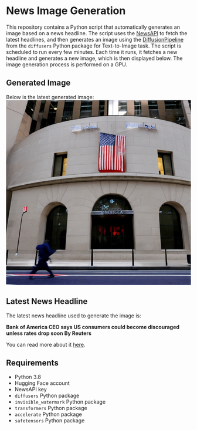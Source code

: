 # News Image Generation
This repository contains a Python script that automatically generates an image based on a news headline. The script uses the [NewsAPI](https://newsapi.org/) to fetch the latest headlines, and then generates an image using the [DiffusionPipeline](https://github.com/huggingface/diffusers) from the `diffusers` Python package for Text-to-Image task.
The script is scheduled to run every few minutes. Each time it runs, it fetches a new headline and generates a new image, which is then displayed below. The image generation process is performed on a GPU.

## Generated Image
Below is the latest generated image:
![Generated Image](image.png)

## Latest News Headline
The latest news headline used to generate the image is:

**Bank of America CEO says US consumers could become discouraged unless rates drop soon By Reuters**

You can read more about it [here](https://news.google.com/rss/articles/CBMi0wFBVV95cUxQYjhhcV9sbVpZVHdHZE92OHFHNjBBc3lCUkRPYUtram9iNVg2UlRCYnlKR2loQXJnSnpIOGJWeDk0emJrUjZpa2xDYmhmaDJoSWRWbU5CT1E5Ym1DM0JFLTRtYUoyZ0hjc1hsOC1RUUdQMlROcG15RG4ybXk5RmdILVFNSEY4RjFneUtkMWE2ZlZJa1ZTOTRjdkNINVVPT21YZkEwclA2aWpKS0syTUpnTW1Wb2hyYmhLSGdGdTFKRTQ1clFvUm9YWS1CMkoyUVlabVNz?oc=5).

## Requirements
- Python 3.8
- Hugging Face account
- NewsAPI key
- `diffusers` Python package
- `invisible_watermark` Python package
- `transformers` Python package
- `accelerate` Python package
- `safetensors` Python package
